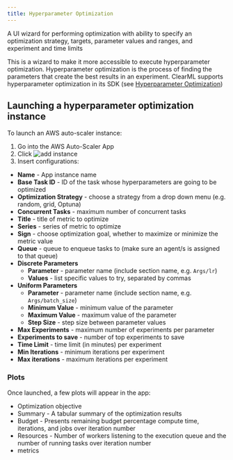 ```yaml
---
title: Hyperparameter Optimization
---
```


A UI wizard for performing optimization with ability to specify an optimization strategy, targets, parameter values and ranges, 
and experiment and time limits

This is a wizard to make it more accessible to execute hyperparameter optimization. Hyperparameter optimization is the process
of finding the parameters that create the best results in an experiment. ClearML supports hyperparameter optimization 
in its SDK (see [Hyperparameter Optimization](../../fundamentals/hpo.md))

## Launching a hyperparameter optimization instance

To launch an AWS auto-scaler instance:
1. Go into the AWS Auto-Scaler App
1. Click <img src="/docs/latest/icons/ico-add.svg" alt="add instance" className="icon size-sm space-sm" />
1. Insert configurations:
  - **Name** - App instance name 
  - **Base Task ID** - ID of the task whose hyperparameters are going to be optimized
  - **Optimization Strategy** - choose a strategy from a drop down menu (e.g. random, grid, Optuna)
  - **Concurrent Tasks** - maximum number of concurrent tasks
  - **Title** - title of metric to optimize
  - **Series** - series of metric to optimize
  - **Sign** - choose optimization goal, whether to maximize or minimize the metric value
  - **Queue** - queue to enqueue tasks to (make sure an agent/s is assigned to that queue) 
  - **Discrete Parameters** 
    - **Parameter** - parameter name (include section name, e.g. `Args/lr`)
    - **Values** - list specific values to try, separated by commas 
  - **Uniform Parameters**
    - **Parameter** - parameter name (include section name, e.g. `Args/batch_size`)
    - **Minimum Value** - minimum value of the parameter 
    - **Maximum Value** - maximum value of the parameter
    - **Step Size** - step size between parameter values
  - **Max Experiments** - maximum number of experiments per parameter 
  - **Experiments to save** - number of top experiments to save
  - **Time Limit** - time limit (in minutes) per experiment
  - **Min Iterations** - minimum iterations per experiment
  - **Max iterations** - maximum iterations per experiment 

### Plots
Once launched, a few plots will appear in the app:
* Optimization objective  
* Summary - A tabular summary of the optimization results 
* Budget - Presents remaining budget percentage compute time, iterations, and jobs over iteration number  
* Resources - Number of workers listening to the execution queue and the number of running tasks over iteration number 
* metrics

